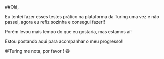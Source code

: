 ##Olá, 

Eu tentei fazer esses testes prático na plataforma da Turing uma vez e não passei, agora eu refiz sozinha e consegui fazer!! 

Porém levou mais tempo do que eu gostaria, mas estamos aí!

Estou postando aqui para acompanhar o meu progresso!!

@Turing me nota, por favor !
:smile: